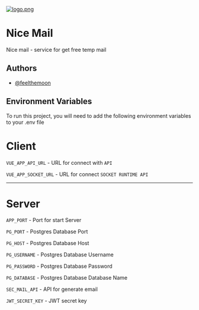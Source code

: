 
[![logo.png](https://i.postimg.cc/fykFYsYd/logo.png)](https://postimg.cc/zHZ019tD)


# Nice Mail

Nice mail - service for get free temp mail


## Authors

- [@feelthemoon](https://www.github.com/feelthemoon)


## Environment Variables

To run this project, you will need to add the following environment variables to your .env file

# Client
`VUE_APP_API_URL` - URL for connect with `API`

`VUE_APP_SOCKET_URL` - URL for connect `SOCKET RUNTIME API`

---
# Server
`APP_PORT` - Port for start Server

`PG_PORT` - Postgres Database Port

`PG_HOST` - Postgres Database Host

`PG_USERNAME` - Postgres Database Username

`PG_PASSWORD` - Postgres Database Password

`PG_DATABASE` - Postgres Database Database Name

`SEC_MAIL_API` - API for generate email

`JWT_SECRET_KEY` - JWT secret key
